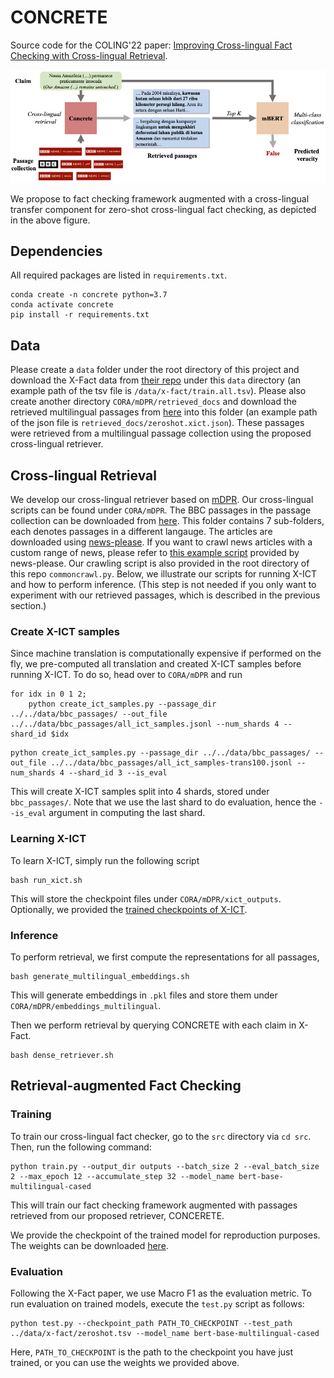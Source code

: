 # CONCRETE

Source code for the COLING'22 paper: [Improving Cross-lingual Fact Checking with Cross-lingual Retrieval](abc).


<p align="center"><img src="framework_overview.png"   style="margin:auto"></p>
We propose to fact checking framework augmented with a cross-lingual transfer component for zero-shot cross-lingual fact checking, as depicted in the above figure.

## Dependencies
All required packages are listed in `requirements.txt`.

```
conda create -n concrete python=3.7
conda activate concrete
pip install -r requirements.txt
```

## Data
Please create a `data` folder under the root directory of this project and download the X-Fact data from [their repo](https://github.com/utahnlp/x-fact/tree/main/data) under this `data` directory (an example path of the tsv file is `/data/x-fact/train.all.tsv`). Please also create another directory `CORA/mDPR/retrieved_docs` and download the retrieved multilingual passages from [here](https://drive.google.com/drive/folders/11Yx4eu-ZitKPOwAbyz7JmcnNz_wURA5D?usp=sharing) into this folder (an example path of the json file is `retrieved_docs/zeroshot.xict.json`). These passages were retrieved from a multilingual passage collection using the proposed cross-lingual retriever.



## Cross-lingual Retrieval
We develop our cross-lingual retriever based on [mDPR](https://github.com/AkariAsai/CORA/tree/main/mDPR). Our cross-lingual scripts can be found under `CORA/mDPR`. The BBC passages in the passage collection can be downloaded from [here](https://drive.google.com/drive/folders/1q4riRjPTKGD-Ji0h8Dx2E1qRTHZ1A3NV?usp=sharing). This folder contains 7 sub-folders, each denotes passages in a different langauge. The articles are downloaded using [news-please](https://github.com/fhamborg/news-please). If you want to crawl news articles with a custom range of news, please refer to [this example script](https://github.com/fhamborg/news-please/blob/master/newsplease/examples/commoncrawl.py) provided by news-please. Our crawling script is also provided in the root directory of this repo `commoncrawl.py`. Below, we illustrate our scripts for running X-ICT and how to perform inference. (This step is not needed if you only want to experiment with our retrieved passages, which is described in the previous section.)

### Create X-ICT samples
Since machine translation is computationally expensive if performed on the fly, we pre-computed all translation and created X-ICT samples before running X-ICT. To do so, head over to `CORA/mDPR` and run

```
for idx in 0 1 2;
    python create_ict_samples.py --passage_dir ../../data/bbc_passages/ --out_file ../../data/bbc_passages/all_ict_samples.jsonl --num_shards 4 --shard_id $idx
```


```
python create_ict_samples.py --passage_dir ../../data/bbc_passages/ --out_file ../../data/bbc_passages/all_ict_samples-trans100.jsonl --num_shards 4 --shard_id 3 --is_eval
```

This will create X-ICT samples split into 4 shards, stored under `bbc_passages/`. Note that we use the last shard to do evaluation, hence the `--is_eval` argument in computing the last shard.

### Learning X-ICT
To learn X-ICT, simply run the following script

```
bash run_xict.sh
```
This will store the checkpoint files under `CORA/mDPR/xict_outputs`. Optionally, we provided the [trained checkpoints of X-ICT](https://drive.google.com/file/d/1pY9gNieMpEIadRHe8Lxq-tRmloxbf0ZJ/view?usp=sharing).

### Inference
To perform retrieval, we first compute the representations for all passages,

```
bash generate_multilingual_embeddings.sh
```
This will generate embeddings in `.pkl` files and store them under `CORA/mDPR/embeddings_multilingual`.


Then we perform retrieval by querying CONCRETE with each claim in X-Fact.

```
bash dense_retriever.sh
```



## Retrieval-augmented Fact Checking

### Training
To train our cross-lingual fact checker, go to the `src` directory via `cd src`. Then, run the following command:

```
python train.py --output_dir outputs --batch_size 2 --eval_batch_size 2 --max_epoch 12 --accumulate_step 32 --model_name bert-base-multilingual-cased
```

This will train our fact checking framework augmented with passages retrieved from our proposed retriever, CONCERETE.

We provide the checkpoint of the trained model for reproduction purposes. The weights can be downloaded [here](https://drive.google.com/file/d/16LO6R-Xjei08YyJxi1kzT-QBxY8Nrpf_/view?usp=sharing).

### Evaluation
Following the X-Fact paper, we use Macro F1 as the evaluation metric. To run evaluation on trained models, execute the `test.py` script as follows:

```
python test.py --checkpoint_path PATH_TO_CHECKPOINT --test_path ../data/x-fact/zeroshot.tsv --model_name bert-base-multilingual-cased
```

Here, `PATH_TO_CHECKPOINT` is the path to the checkpoint you have just trained, or you can use the weights we provided above.